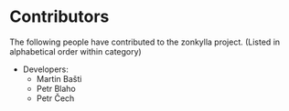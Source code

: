 Contributors
============

The following people have contributed to the zonkylla project.
(Listed in alphabetical order within category)

-   Developers:
    -   Martin Bašti
    -   Petr Blaho
    -   Petr Čech
